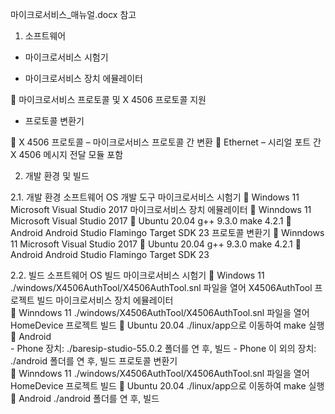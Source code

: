 
마이크로서비스_매뉴얼.docx 참고


1.	소프트웨어

-	마이크로서비스 시험기

-	마이크로서비스 장치 에뮬레이터

  	마이크로서비스 프로토콜 및 X 4506 프로토콜 지원

-	프로토콜 변환기

  	X 4506 프로토콜 – 마이크로서비스 프로토콜 간 변환
  	Ethernet – 시리얼 포트 간 X 4506 메시지 전달 모듈 포함


2.	개발 환경 및 빌드

2.1.	개발 환경
소프트웨어	OS	개발 도구
마이크로서비스 시험기
   Windows 11	Microsoft Visual Studio 2017
마이크로서비스 장치 에뮬레이터
   Winndows 11	Microsoft Visual Studio 2017
   Ubuntu 20.04	g++ 9.3.0 make 4.2.1
	 Android 	Android Studio Flamingo Target SDK 23
프로토콜 변환기
   Winndows 11	Microsoft Visual Studio 2017
	 Ubuntu 20.04	g++ 9.3.0 make 4.2.1
	 Android 	Android Studio Flamingo Target SDK 23


2.2.	빌드
소프트웨어	OS	빌드
마이크로서비스 시험기	
   Windows 11	./windows/X4506AuthTool/X4506AuthTool.snl 파일을 열어 X4506AuthTool 프로젝트 빌드
마이크로서비스 장치 에뮬레이터	
   Winndows 11	./windows/X4506AuthTool/X4506AuthTool.snl 파일을 열어 HomeDevice 프로젝트 빌드
	 Ubuntu 20.04	./linux/app으로 이동하여 make 실행
	 Android 	
     - Phone 장치: ./baresip-studio-55.0.2 폴더를 연 후, 빌드
    - Phone 이 외의 장치: ./android 폴더를 연 후, 빌드
프로토콜 변환기	
   Winndows 11	./windows/X4506AuthTool/X4506AuthTool.snl 파일을 열어 HomeDevice 프로젝트 빌드
	 Ubuntu 20.04	./linux/app으로 이동하여 make 실행
	 Android 	./android 폴더를 연 후, 빌드

